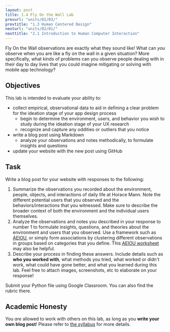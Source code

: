 ```yaml
---
layout: post
title: 1.4 Fly On the Wall Lab
prevurl: "units/01/03/"
prevtitle: "1.3 Human Centered Design"
nexturl: "units/02/01/"
nexttitle: "2.1 Introduction to Human Computer Interaction"
---
```


Fly On the Wall observations are exactly what they sound like! What can _you_ observe when you are like a fly on the wall in a given situation? More specifically, what kinds of problems can you observe people dealing with in their day to day lives that you could imagine mitigating or solving with mobile app technology? 

## Objectives
This lab is intended to evaluate your ability to:
  * collect empirical, observational data to aid in defining a clear problem for the ideation stage of your app design process
    * begin to determine the environment, users, and behavior you wish to study during the ideation stage of your UX research
    * recognize and capture any oddities or outliers that you notice
  * write a blog post using Markdown
    * analyze your observations and notes methodically, to formulate insights and questions
  * update your website with the new post using GitHub

## Task
Write a blog post for your website with responses to the following:
  1. Summarize the observations you recorded about the environment, people, objects, and interactions of daily life at Horace Mann. Note the different potential users that you observed and the behaviors/interactions that you witnessed. Make sure to describe the broader context of both the environment and the individual users themselves.
  2. Analyze the observations and notes you described in your response to number 1 to formulate insights, questions, and theories about the environment and users that you observed. Use a framework such as [AEIOU](http://dlrtoolkit.com/aeiou/), or simply form associations by clustering different observations in groups based on categories that you define. This [AEIOU worksheet](http://www.drawingideasbook.com/images/AEIOU_worksheets.pdf) may also be helpful.
  3. Describe your process in finding these answers. Include details such as **who you worked with**, what methods you tried, what worked or didn't work, what could have gone better, and what you learned during this lab. Feel free to attach images, screenshots, etc to elaborate on your response!

Submit your Python file using Google Classroom. You can also find the rubric there.


## Academic Honesty
You _are_ allowed to work with others on this lab, as long as you **write your own blog post**! Please refer to [the syllabus]({{site.baseurl}}/syllabus#academic-honesty) for more details.

